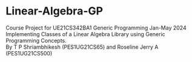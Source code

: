 # Linear-Algebra-GP
Course Project for UE21CS342BA1 Generic Programming Jan-May 2024 \
Implementing Classes of a Linear Algebra Library using Generic Programming Concepts. \
By T P Shriambhikesh (PES1UG21CS65) and Roseline Jerry A (PES1UG21CS500)
